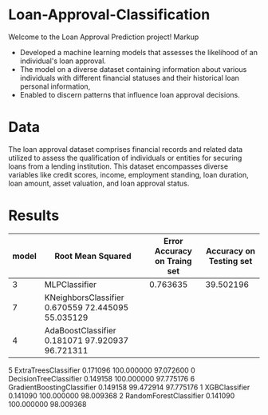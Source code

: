 # Loan-Approval-Classification
Welcome to the Loan Approval Prediction project!
Markup 
* Developed a machine learning models that assesses the likelihood of an individual's loan approval. 
* The model on a diverse dataset containing information about various individuals with different financial statuses and their historical loan personal information,
* Enabled to discern patterns that influence loan approval decisions.
# Data
The loan approval dataset comprises financial records and related data utilized to assess the qualification of individuals or entities for securing loans from a lending institution. This dataset encompasses diverse variables like credit scores, income, employment standing, loan duration, loan amount, asset valuation, and loan approval status.
# Results
model |	Root Mean Squared | Error	Accuracy on Traing set |	Accuracy on Testing set
------|-------------------|------------------------------|-------------------------
3 |	MLPClassifier |	0.763635 |	39.502196 |	41.686183
7 |	KNeighborsClassifier	0.670559	72.445095	55.035129
4 |	AdaBoostClassifier	0.181071	97.920937	96.721311
5 	ExtraTreesClassifier	0.171096	100.000000	97.072600
0 	DecisionTreeClassifier	0.149158	100.000000	97.775176
6 	GradientBoostingClassifier	0.149158	99.472914	97.775176
1 	XGBClassifier	0.141090	100.000000	98.009368
2 	RandomForestClassifier	0.141090	100.000000	98.009368
